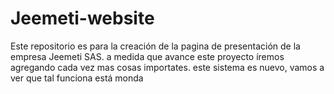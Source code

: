 # Jeemeti-website
Este repositorio es para la creación de la pagina de presentación de la empresa Jeemeti SAS.
a  medida que avance este proyecto íremos agregando cada vez mas cosas importates.
este sistema es nuevo, vamos a ver que tal funciona está monda

